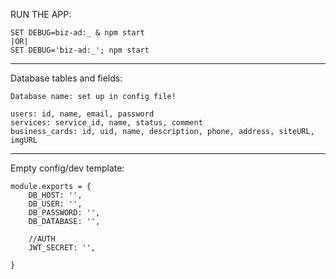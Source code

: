 RUN THE APP:

    SET DEBUG=biz-ad:_ & npm start 
    |OR| 
    SET DEBUG='biz-ad:_'; npm start

_____________________________________________

 Database tables and fields:

    Database name: set up in config file!

    users: id, name, email, password
    services: service_id, name, status, comment
    business_cards: id, uid, name, description, phone, address, siteURL, imgURL


 ____________________________________________

Empty config/dev template:

    module.exports = {
        DB_HOST: '',
        DB_USER: '',
        DB_PASSWORD: '',
        DB_DATABASE: '',

        //AUTH
        JWT_SECRET: '',

    }